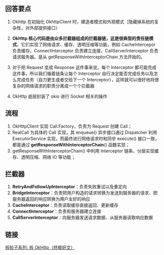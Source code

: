 ## 回答要点

1. Okhttp 在初始化 OkhttpClient 时，建造者模式和外观模式（隐藏掉系统的复杂性，对外部提供接口）

2. **OkHttp 核心代码是由众多拦截器组成的拦截器链，这是很典型的责任链模式**，它们实现了网络请求、缓存、透明压缩等功能，例如 CacheIntercepor 负责缓存，ConnectInterceptor 负责建立连接，CallServerInterceptor 负责请求服务器。是从 getResponseWithInterceptorChain 方法开始的。

3. 对于把 Request 变成 Response 这件事来说，每个 Interceptor 都可能完成这件事，所以我们循着链条让每个 Interceptor 自行决定能否完成任务以及怎么完成任务（自力更生或者交给下一个 Interceptor），这样就可以很好地将很复杂的网络请求的职责分离成一个个拦截器

4. OkHttp 底层封装了 okio 进行 Socket 相关的操作


## 流程

1. OkHttpClient 实现 Call.Factory，负责为 Request 创建 Call；
2. RealCall 为具体的 Call 实现，其 enqueue() 异步接口通过 Dispatcher 利用 ExecutorService 实现，而最终进行网络请求时和同步 execute() 接口一致，都是通过 **getResponseWithInterceptorChain**() 函数实现；
3. getResponseWithInterceptorChain() 中利用 Interceptor 链条，分层实现缓存、透明压缩、网络 IO 等功能；

## 拦截器

1. **RetryAndFollowUpInterceptor**：负责失败重试以及重定向
2. **BridgeInterceptor**：负责把用户构造的请求转换为发送到服务器的请求、把服务器返回的响应转换为用户友好的响应
3. **CacheInterceptor**：负责读取缓存直接返回、更新缓存
4. **ConnectInterceptor**：负责和服务器建立连接
5. **CallServerInterceptor**：向服务器发送请求数据、从服务器读取响应数据

## 链接

[拆轮子系列: 拆 OkHttp（终极好文）](https://blog.piasy.com/2016/07/11/Understand-OkHttp/index.html)
